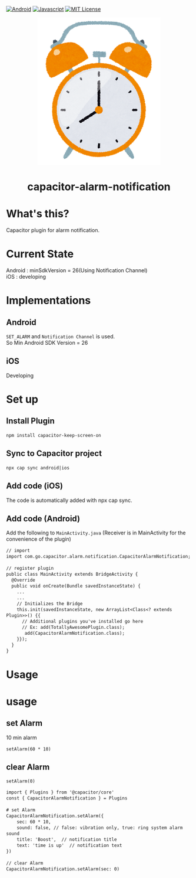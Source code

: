 [![Android](https://img.shields.io/badge/Capacitor-Android-green.svg?style=flat)](https://capacitor.ionicframework.com/)
[![Javascript](https://img.shields.io/badge/Capacitor-Javascript-gold.svg?style=flat)](https://capacitor.ionicframework.com/)
[![MIT License](https://img.shields.io/badge/license-MIT-blue.svg?style=flat)](LICENSE)

<p align="center"><img src="docs/logo.png" alt="Capacitor Alarm Notification logo"></p>
<h1 align="center">capacitor-alarm-notification</h1>

# What's this?
Capacitor plugin for alarm notification.

# Current State
Android : minSdkVersion = 26(Using Notification Channel)  
iOS : developing 

# Implementations
## Android
`SET_ALARM` and `Notification Channel` is used.    
So Min Android SDK Version = 26 

## iOS
Developing  

# Set up
## Install Plugin
```
npm install capacitor-keep-screen-on
```
## Sync to Capacitor project
```
npx cap sync android|ios
```

## Add code (iOS)
The code is automatically added with npx cap sync.

## Add code (Android)
Add the following to `MainActivity.java`
(Receiver is in MainActivity for the convenience of the plugin)

```
// import
import com.go.capacitor.alarm.notification.CapacitorAlarmNotification;

// register plugin
public class MainActivity extends BridgeActivity {
  @Override
  public void onCreate(Bundle savedInstanceState) {
    ...
    ...
    // Initializes the Bridge
    this.init(savedInstanceState, new ArrayList<Class<? extends Plugin>>() {{
      // Additional plugins you've installed go here
      // Ex: add(TotallyAwesomePlugin.class);
       add(CapacitorAlarmNotification.class);
    }});
  }
}
```

# Usage

# usage
## set Alarm
10 min alarm
```
setAlarm(60 * 10)
```

## clear Alarm
```
setAlarm(0)
```


```
import { Plugins } from '@capacitor/core'
const { CapacitorAlarmNotification } = Plugins

# set Alarm
CapacitorAlarmNotification.setAlarm({ 
    sec: 60 * 10, 
    sound: false, // false: vibration only, true: ring system alarm sound 
    title: 'Boost',  // notification title
    text: 'time is up'  // notification text
})

// clear Alarm
CapacitorAlarmNotification.setAlarm(sec: 0)
```
